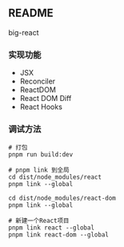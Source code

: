 ## README

big-react

### 实现功能

+ JSX
+ Reconciler
+ ReactDOM
+ React DOM Diff
+ React Hooks

### 调试方法

```shell
# 打包
pnpm run build:dev

# pnpm link 到全局
cd dist/node_modules/react
pnpm link --global

cd dist/node_modules/react-dom
pnpm link --global

# 新建一个React项目
pnpm link react --global
pnpm link react-dom --global
```
